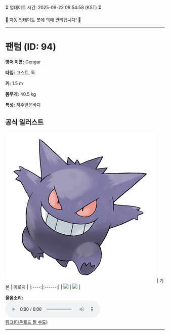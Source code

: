 
⏳ 업데이트 시간: 2025-09-22 08:54:58 (KST) ⏳

🤖 자동 업데이트 봇에 의해 관리됩니다! 🤖

---

# 팬텀 (ID: 94)
**영어 이름:** Gengar

**타입:** 고스트, 독

**키:** 1.5 m

**몸무게:** 40.5 kg

**특성:** 저주받은바디

## 공식 일러스트
![](https://raw.githubusercontent.com/PokeAPI/sprites/master/sprites/pokemon/other/official-artwork/94.png)
| 기본 | 이로치 |
|:----:|:------:|
| <img src="http://play.pokemonshowdown.com/sprites/ani/gengar.gif" width="200"> | <img src="http://play.pokemonshowdown.com/sprites/ani-shiny/gengar.gif" width="200"> |

**울음소리:**<br><audio controls src="https://raw.githubusercontent.com/PokeAPI/cries/main/cries/pokemon/latest/94.ogg"></audio><br> [링크(다운로드 될 수도)](https://raw.githubusercontent.com/PokeAPI/cries/main/cries/pokemon/latest/94.ogg)


---
